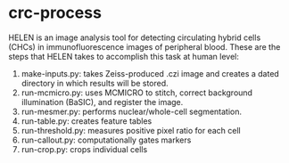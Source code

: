 # crc-process
HELEN is an image analysis tool for detecting circulating hybrid cells (CHCs) in immunofluorescence images of peripheral blood. These are the steps that HELEN takes to accomplish this task at human level:

1. make-inputs.py: takes Zeiss-produced .czi image and creates a dated directory in which results will be stored.
2. run-mcmicro.py: uses MCMICRO to stitch, correct background illumination (BaSIC), and register the image.
3. run-mesmer.py: performs nuclear/whole-cell segmentation.
4. run-table.py: creates feature tables
5. run-threshold.py: measures positive pixel ratio for each cell
6. run-callout.py: computationally gates markers
7. run-crop.py: crops individual cells


